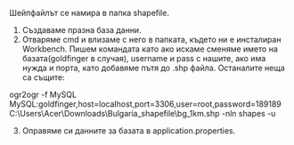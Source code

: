 Шейпфайлът се намира в папка shapefile.

1. Създаваме празна база данни.
2. Отваряме cmd и влизаме с него в папката, където ни е инсталиран Workbench. Пишем командата като ако искаме сменяме името на базата(goldfinger в случая), username и pass с нашите, ако има нужда и порта, като добавяме пътя до .shp файла. Останалите неща са същите:

ogr2ogr -f MySQL MySQL:goldfinger,host=localhost,port=3306,user=root,password=189189 C:\Users\Acer\Downloads\Bulgaria_shapefile\bg_1km.shp -nln shapes -u

3. Оправяме си данните за базата в application.properties.
